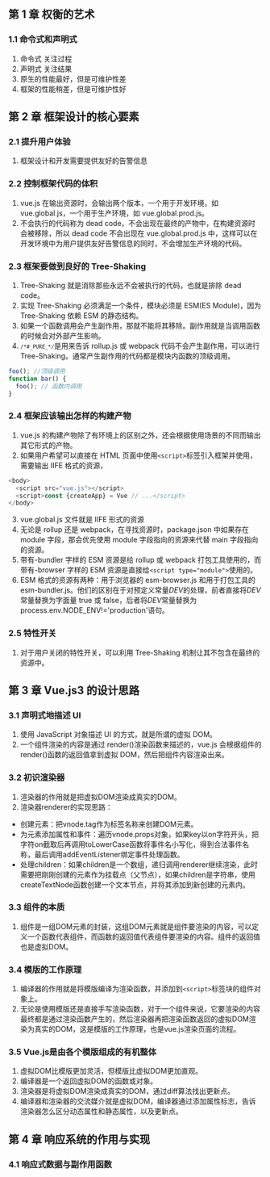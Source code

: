 ## 第 1 章 权衡的艺术

### 1.1 命令式和声明式

1. 命令式 关注过程
2. 声明式 关注结果
3. 原生的性能最好，但是可维护性差
4. 框架的性能稍差，但是可维护性好

## 第 2 章 框架设计的核心要素

### 2.1 提升用户体验

1. 框架设计和开发需要提供友好的告警信息

### 2.2 控制框架代码的体积

1. vue.js 在输出资源时，会输出两个版本，一个用于开发环境，如 vue.global.js，一个用于生产环境，如 vue.global.prod.js。
2. 不会执行的代码称为 dead code，不会出现在最终的产物中，在构建资源时会被移除，所以 dead code 不会出现在 vue.global.prod.js 中，这样可以在开发环境中为用户提供友好告警信息的同时，不会增加生产环境的代码。

### 2.3 框架要做到良好的 Tree-Shaking

1. Tree-Shaking 就是消除那些永远不会被执行的代码，也就是排除 dead code。
2. 实现 Tree-Shaking 必须满足一个条件，模块必须是 ESM(ES Module)，因为 Tree-Shaking 依赖 ESM 的静态结构。
3. 如果一个函数调用会产生副作用，那就不能将其移除。副作用就是当调用函数的时候会对外部产生影响。
4. <code>`/*#_PURE_*/`</code>是用来告诉 rollup.js 或 webpack 代码不会产生副作用，可以进行 Tree-Shaking。通常产生副作用的代码都是模块内函数的顶级调用。

```js
foo(); //顶级调用
function bar() {
  foo(); // 函数内调用
}
```

### 2.4 框架应该输出怎样的构建产物

1. vue.js 的构建产物除了有环境上的区别之外，还会根据使用场景的不同而输出其它形式的产物。
2. 如果用户希望可以直接在 HTML 页面中使用`<script>`标签引入框架并使用，需要输出 IIFE 格式的资源，

```js
<body>
  <script src="vue.js"></script>
  <script>const {createApp} = Vue // ...</script>
</body>
```

3. vue.global.js 文件就是 IIFE 形式的资源
4. 无论是 rollup 还是 webpack，在寻找资源时，package.json 中如果存在 module 字段，那会优先使用 module 字段指向的资源来代替 main 字段指向的资源。
5. 带有-bundler 字样的 ESM 资源是给 rollup 或 webpack 打包工具使用的，而带有-browser 字样的 ESM 资源是直接给`<script type="module">`使用的。
6. ESM 格式的资源有两种：用于浏览器的 esm-browser.js 和用于打包工具的 esm-bundler.js。他们的区别在于对预定义常量*DEV*的处理，前者直接将*DEV*常量替换为字面量 true 或 false，后者将*DEV*常量替换为 process.env.NODE_ENV!='production'语句。

### 2.5 特性开关

1. 对于用户关闭的特性开关，可以利用 Tree-Shaking 机制让其不包含在最终的资源中。

## 第 3 章 Vue.js3 的设计思路

### 3.1 声明式地描述 UI

1. 使用 JavaScript 对象描述 UI 的方式，就是所谓的虚拟 DOM。
2. 一个组件渲染的内容是通过 render()渲染函数来描述的，vue.js 会根据组件的 render()函数的返回值拿到虚拟 DOM，然后把组件内容渲染出来。

### 3.2 初识渲染器
1. 渲染器的作用就是把虚拟DOM渲染成真实的DOM。
2. 渲染器renderer的实现思路：
- 创建元素：把vnode.tag作为标签名称来创建DOM元素。
- 为元素添加属性和事件：遍历vnode.props对象，如果key以on字符开头，把字符on截取后再调用toLowerCase函数将事件名小写化，得到合法事件名称，最后调用addEventListener绑定事件处理函数。
- 处理children：如果children是一个数组，递归调用renderer继续渲染，此时需要把刚刚创建的元素作为挂载点（父节点），如果children是字符串，使用createTextNode函数创建一个文本节点，并将其添加到新创建的元素内。

### 3.3 组件的本质
1. 组件是一组DOM元素的封装，这组DOM元素就是组件要渲染的内容，可以定义一个函数代表组件，而函数的返回值代表组件要渲染的内容。组件的返回值也是虚拟DOM。

### 3.4 模版的工作原理
1. 编译器的作用就是将模版编译为渲染函数，并添加到`<script>`标签块的组件对象上。
2. 无论是使用模版还是直接手写渲染函数，对于一个组件来说，它要渲染的内容最终都是通过渲染函数产生的，然后渲染器再把渲染函数返回的虚拟DOM渲染为真实的DOM，这是模版的工作原理，也是vue.js渲染页面的流程。

### 3.5 Vue.js是由各个模版组成的有机整体
1. 虚拟DOM比模版更加灵活，但模版比虚拟DOM更加直观。
2. 编译器是一个返回虚拟DOM的函数或对象。
3. 渲染器是将虚拟DOM渲染成真实的DOM，通过diff算法找出更新点。
4. 编译器和渲染器的交流媒介就是虚拟DOM，编译器通过添加属性标志，告诉渲染器怎么区分动态属性和静态属性，以及更新点。

## 第 4 章 响应系统的作用与实现
### 4.1 响应式数据与副作用函数